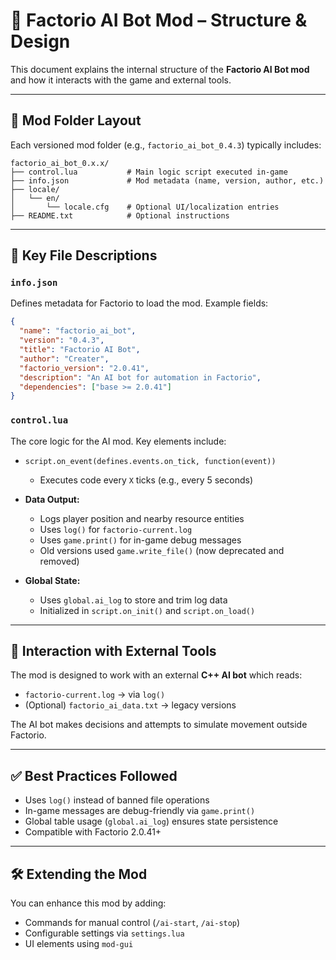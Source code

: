 # 🧩 Factorio AI Bot Mod – Structure & Design

This document explains the internal structure of the **Factorio AI Bot mod** and how it interacts with the game and external tools.

---

## 📁 Mod Folder Layout

Each versioned mod folder (e.g., `factorio_ai_bot_0.4.3`) typically includes:

```
factorio_ai_bot_0.x.x/
├── control.lua           # Main logic script executed in-game
├── info.json             # Mod metadata (name, version, author, etc.)
├── locale/
│   └── en/
│       └── locale.cfg    # Optional UI/localization entries
├── README.txt            # Optional instructions
```

---

## 🧠 Key File Descriptions

### `info.json`
Defines metadata for Factorio to load the mod. Example fields:
```json
{
  "name": "factorio_ai_bot",
  "version": "0.4.3",
  "title": "Factorio AI Bot",
  "author": "Creater",
  "factorio_version": "2.0.41",
  "description": "An AI bot for automation in Factorio",
  "dependencies": ["base >= 2.0.41"]
}
```

### `control.lua`
The core logic for the AI mod. Key elements include:

- `script.on_event(defines.events.on_tick, function(event))`
  - Executes code every `X` ticks (e.g., every 5 seconds)

- **Data Output:**
  - Logs player position and nearby resource entities
  - Uses `log()` for `factorio-current.log`
  - Uses `game.print()` for in-game debug messages
  - Old versions used `game.write_file()` (now deprecated and removed)

- **Global State:**
  - Uses `global.ai_log` to store and trim log data
  - Initialized in `script.on_init()` and `script.on_load()`

---

## 🔗 Interaction with External Tools

The mod is designed to work with an external **C++ AI bot** which reads:

- `factorio-current.log` → via `log()`
- (Optional) `factorio_ai_data.txt` → legacy versions

The AI bot makes decisions and attempts to simulate movement outside Factorio.

---

## ✅ Best Practices Followed

- Uses `log()` instead of banned file operations
- In-game messages are debug-friendly via `game.print()`
- Global table usage (`global.ai_log`) ensures state persistence
- Compatible with Factorio 2.0.41+

---

## 🛠️ Extending the Mod

You can enhance this mod by adding:

- Commands for manual control (`/ai-start`, `/ai-stop`)
- Configurable settings via `settings.lua`
- UI elements using `mod-gui`
